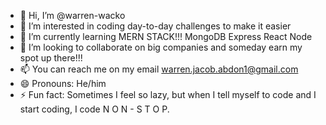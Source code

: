 - 👋 Hi, I’m @warren-wacko
- 👀 I’m interested in coding day-to-day challenges to make it easier
- 🌱 I’m currently learning MERN STACK!!! MongoDB Express React Node
- 💞️ I’m looking to collaborate on big companies and someday earn my spot up there!!!
- 📫 You can reach me on my email warren.jacob.abdon1@gmail.com
- 😄 Pronouns: He/him
- ⚡ Fun fact: Sometimes I feel so lazy, but when I tell myself to code and  I start coding, I code N O N - S T O P.

<!---
warren-wacko/warren-wacko is a ✨ special ✨ repository because its `README.md` (this file) appears on your GitHub profile.
You can click the Preview link to take a look at your changes.
--->
